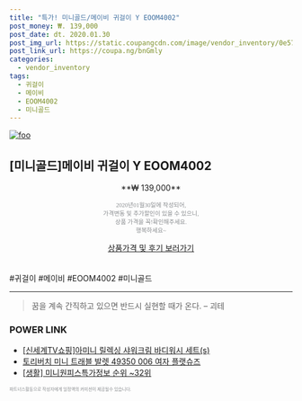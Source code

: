```yaml
--- 
title: "특가! 미니골드/메이비 귀걸이 Y EOOM4002" 
post_money: ₩. 139,000 
post_date: dt. 2020.01.30 
post_img_url: https://static.coupangcdn.com/image/vendor_inventory/0e57/1f2d8c8261d8bccabb4e3b65aab37fb478bf8cd6d744f71e08195d96e820.jpg 
post_link_url: https://coupa.ng/bnGmly 
categories: 
  - vendor_inventory 
tags: 
  - 귀걸이 
  - 메이비 
  - EOOM4002 
  - 미니골드 
--- 
```

[![foo](https://static.coupangcdn.com/image/vendor_inventory/0e57/1f2d8c8261d8bccabb4e3b65aab37fb478bf8cd6d744f71e08195d96e820.jpg)](https://coupa.ng/bnGmly) 

## [미니골드]메이비 귀걸이 Y EOOM4002 
<p style="text-align: center;">**₩ 139,000**</p> 
<p style="text-align: center;"><span style="color: #898c8f; font-family: Georgia,Times,serif; font-size: 0.75em;">2020년01월30일에 작성되어, <br>가격변동 및 추가할인이 있을 수 있으니,<br> 상품 가격을 꼭!확인해주세요.<br>행복하세요~</span> 
</p>	 
<div markdown="0" style="text-align: center;"><a href="https://coupa.ng/bnGmly" class="btn btn--success">상품가격 및 후기 보러가기</a></div> 
<br><br> 
  #귀걸이 #메이비 #EOOM4002 #미니골드 
<hr> 

> 꿈을 계속 간직하고 있으면 반드시 실현할 때가 온다. – 괴테 


### POWER LINK

* <a href="https://blog.naver.com/santokki14/221786841965" target="_blank">[신세계TV쇼핑]아미니 릴렉싱 샤워크림 바디워시 세트(s)</a>
* <a href="https://blog.naver.com/sakai111/221785135495" target="_blank">토리버치 미니 트래블 발렛 49350 006 여자 플랫슈즈</a>
* <a href="https://blog.naver.com/sakai111/221775073682" target="_blank"> [생활] 미니원피스특가정보 순위 ~32위</a>

<span style="color: #898c8f; font-family: Georgia,Times,serif; font-size: 0.55em;">파트너스활동으로 작성자에게 일정액의 커미션이 제공될수 있습니다.</span> 
